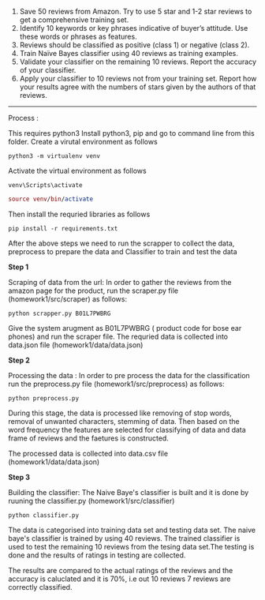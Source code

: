 
1.	Save 50 reviews from Amazon. Try to use 5 star and 1-2 star reviews to get a comprehensive training set.
2.	Identify 10 keywords or key phrases indicative of buyer’s attitude. Use these words or phrases as features. 
3.	Reviews should be classified as positive (class 1) or negative (class 2).
4.	Train Naïve Bayes classifier using 40 reviews as training examples.
5.	Validate your classifier on the remaining 10 reviews. Report the accuracy of your classifier.
6.	Apply your classifier to 10 reviews not from your training set. Report how your results agree with the numbers of stars given by the authors of that reviews.

----------------------

Process :

This requires python3
Install python3, pip and go to command line from this folder.
Create a virutal environment as follows

```
python3 -m virtualenv venv
```

Activate the virtual environment as follows

```windows
venv\Scripts\activate
```

```mac or linux
source venv/bin/activate
```

Then install the requried libraries as follows

```
pip install -r requirements.txt
```
After the above steps we need to run the scrapper to collect the data, preprocess to prepare the data and Classifier to train and test the data

**Step 1**

Scraping of data from the url: In order to gather the reviews from the amazon page for the product, run the scraper.py file (homework1/src/scraper) as follows:

```
python scrapper.py B01L7PWBRG
```
Give the system arugment as B01L7PWBRG ( product code for 
bose ear phones) and run the scraper file.
The requried data is collected into data.json file (homework1/data/data.json)

**Step 2** 

Processing the data : In order to pre process the data for the classification run the preprocess.py file (homework1/src/preprocess) as follows:

```
python preprocess.py
```
During this stage, the data is processed like removing of stop words, removal of unwanted characters, stemming of data.
Then based on the word frequency the features are selected for classifying of data and data frame of reviews and the faetures is constructed.

The processed data is collected into data.csv file (homework1/data/data.json)

**Step 3**

Building the classifier: The Naive Baye's classifier is built and it is done by ruuning the classifier.py (homework1/src/classifier)

```
python classifier.py
```

The data is categorised into training data set and testing data set. The naive baye's classifier is trained by using 40 reviews.
The trained classifier is used to test the remaining 10 reviews from the tesing data set.The testing is done and the results of ratings in testing are collected. 

The results are compared to the actual ratings of the reviews and the accuracy is caluclated and it is 70%, i.e out 10 reviews 7 reviews are correctly classified.









        

